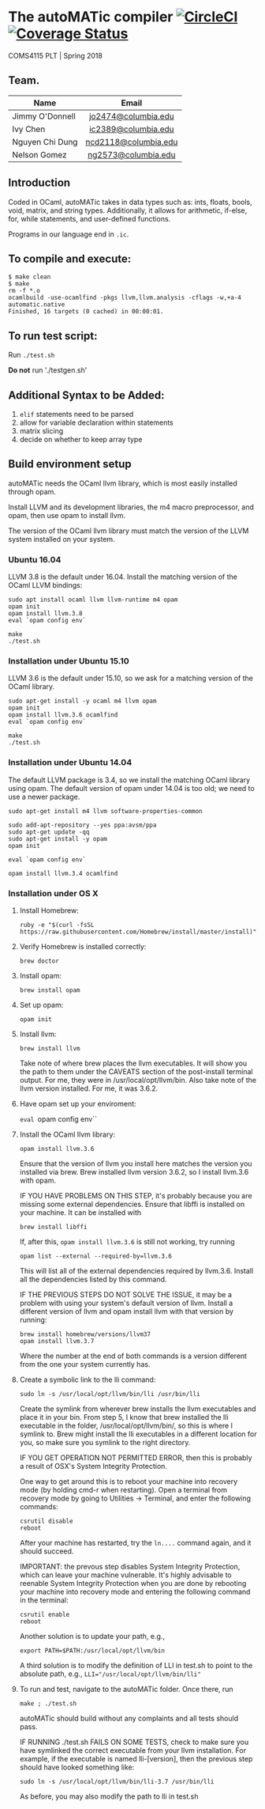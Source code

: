 # The autoMATic compiler [![CircleCI](https://circleci.com/gh/ivychen/autoMATic.svg?style=svg&circle-token=54dcd36f8be7646ac05391c2c8762d34d29847e1)](https://circleci.com/gh/ivychen/autoMATic) [![Coverage Status](https://coveralls.io/repos/github/ivychen/autoMATic/badge.svg?t=PU57Uu)](https://coveralls.io/github/ivychen/autoMATic)

COMS4115 PLT | Spring 2018

## Team.
| Name            | Email                |
| --------------- |:--------------------:|
| Jimmy O'Donnell | jo2474@columbia.edu  |
| Ivy Chen        | ic2389@columbia.edu  |
| Nguyen Chi Dung | ncd2118@columbia.edu |
| Nelson Gomez    | ng2573@columbia.edu  |

## Introduction

Coded in OCaml, autoMATic takes in data types such as: ints, floats,
bools, void, matrix, and string types. Additionally, it allows for
arithmetic, if-else, for, while statements, and user-defined functions.

Programs in our language end in `.ic`.

## To compile and execute:
```
$ make clean
$ make
rm -f *.o
ocamlbuild -use-ocamlfind -pkgs llvm,llvm.analysis -cflags -w,+a-4 automatic.native
Finished, 16 targets (0 cached) in 00:00:01.
```

## To run test script:

Run `./test.sh`

**Do not** run './testgen.sh'

## Additional Syntax to be Added:

1. `elif` statements need to be parsed
2. allow for variable declaration within statements
3. matrix slicing
4. decide on whether to keep array type

## Build environment setup
autoMATic needs the OCaml llvm library, which is most easily installed through opam.

Install LLVM and its development libraries, the m4 macro preprocessor,
and opam, then use opam to install llvm.

The version of the OCaml llvm library must match the version of the LLVM
system installed on your system.

### Ubuntu 16.04

LLVM 3.8 is the default under 16.04. Install the matching version of
the OCaml LLVM bindings:

```
sudo apt install ocaml llvm llvm-runtime m4 opam
opam init
opam install llvm.3.8
eval `opam config env`

make
./test.sh
```

### Installation under Ubuntu 15.10

LLVM 3.6 is the default under 15.10, so we ask for a matching version of the
OCaml library.

```
sudo apt-get install -y ocaml m4 llvm opam
opam init
opam install llvm.3.6 ocamlfind
eval `opam config env`

make
./test.sh
```

### Installation under Ubuntu 14.04

The default LLVM package is 3.4, so we install the matching OCaml
library using opam.  The default version of opam under 14.04 is too
old; we need to use a newer package.

```
sudo apt-get install m4 llvm software-properties-common

sudo add-apt-repository --yes ppa:avsm/ppa
sudo apt-get update -qq
sudo apt-get install -y opam
opam init

eval `opam config env`

opam install llvm.3.4 ocamlfind
```

### Installation under OS X

1. Install Homebrew:

   `ruby -e "$(curl -fsSL https://raw.githubusercontent.com/Homebrew/install/master/install)"`

2. Verify Homebrew is installed correctly:

   `brew doctor`

3. Install opam:

   `brew install opam`

4. Set up opam:

   `opam init`

5. Install llvm:

   `brew install llvm`

   Take note of where brew places the llvm executables. It will show
   you the path to them under the CAVEATS section of the post-install
   terminal output. For me, they were in /usr/local/opt/llvm/bin. Also
   take note of the llvm version installed. For me, it was 3.6.2.

6. Have opam set up your enviroment:

   `eval `opam config env``

7. Install the OCaml llvm library:

   `opam install llvm.3.6 `

   Ensure that the version of llvm you install here matches the
   version you installed via brew. Brew installed llvm version 3.6.2,
   so I install llvm.3.6 with opam.

   IF YOU HAVE PROBLEMS ON THIS STEP, it's probably because you are
   missing some external dependencies. Ensure that libffi is installed
   on your machine. It can be installed with

   `brew install libffi`

   If, after this, `opam install llvm.3.6` is still not working, try
   running

   `opam list --external --required-by=llvm.3.6`

   This will list all of the external dependencies required by
   llvm.3.6. Install all the dependencies listed by this command.

   IF THE PREVIOUS STEPS DO NOT SOLVE THE ISSUE, it may be a problem
   with using your system's default version of llvm. Install a
   different version of llvm and opam install llvm with that version
   by running:

   ```
   brew install homebrew/versions/llvm37
   opam install llvm.3.7
   ```

   Where the number at the end of both commands is a version different 
   from the one your system currently has.

8. Create a symbolic link to the lli command:

   `sudo ln -s /usr/local/opt/llvm/bin/lli /usr/bin/lli`

   Create the symlink from wherever brew installs the llvm executables
   and place it in your bin. From step 5, I know that brew installed
   the lli executable in the folder, /usr/local/opt/llvm/bin/, so this
   is where I symlink to. Brew might install the lli executables in a
   different location for you, so make sure you symlink to the right
   directory.

   IF YOU GET OPERATION NOT PERMITTED ERROR, then this is probably a
   result of OSX's System Integrity Protection. 

   One way to get around this is to reboot your machine into recovery
   mode (by holding cmd-r when restarting). Open a terminal from
   recovery mode by going to Utilities -> Terminal, and enter the
   following commands:

   ```
   csrutil disable
   reboot
   ```
   
   After your machine has restarted, try the `ln....` command again,
   and it should succeed.

   IMPORTANT: the prevous step disables System Integrity Protection,
   which can leave your machine vulnerable. It's highly advisable to
   reenable System Integrity Protection when you are done by 
   rebooting your machine into recovery mode and entering the following
   command in the terminal:

   ```
   csrutil enable
   reboot
   ```

   Another solution is to update your path, e.g.,

   `export PATH=$PATH:/usr/local/opt/llvm/bin`

   A third solution is to modify the definition of LLI in test.sh to
   point to the absolute path, e.g., `LLI="/usr/local/opt/llvm/bin/lli"`

9. To run and test, navigate to the autoMATic folder. Once there, run

   `make ; ./test.sh`

   autoMATic should build without any complaints and all tests should
   pass.

   IF RUNNING ./test.sh FAILS ON SOME TESTS, check to make sure you
   have symlinked the correct executable from your llvm installation.
   For example, if the executable is named lli-[version], then the 
   previous step should have looked something like:

   `sudo ln -s /usr/local/opt/llvm/bin/lli-3.7 /usr/bin/lli`

   As before, you may also modify the path to lli in test.sh
